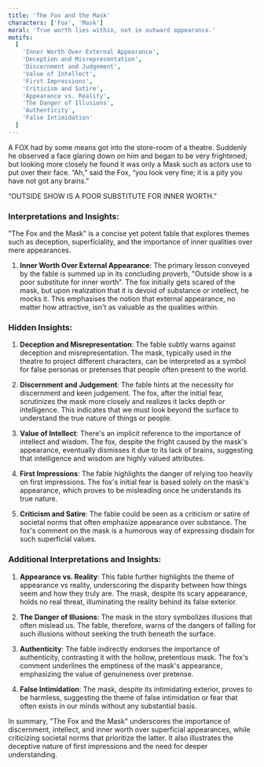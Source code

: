 ```yaml
---
title: 'The Fox and the Mask'
characters: ['Fox', 'Mask']
moral: 'True worth lies within, not in outward appearance.'
motifs:
  [
    'Inner Worth Over External Appearance',
    'Deception and Misrepresentation',
    'Discernment and Judgement',
    'Value of Intellect',
    'First Impressions',
    'Criticism and Satire',
    'Appearance vs. Reality',
    'The Danger of Illusions',
    'Authenticity',
    'False Intimidation'
  ]
---
```


A FOX had by some means got into the store-room of a theatre. Suddenly he observed a face glaring down on him and began to be very frightened; but looking more closely he found it was only a Mask such as actors use to put over their face. “Ah,” said the Fox, “you look very fine; it is a pity you have not got any brains.”

“OUTSIDE SHOW IS A POOR SUBSTITUTE FOR INNER WORTH.”

### Interpretations and Insights:

"The Fox and the Mask" is a concise yet potent fable that explores themes such as deception, superficiality, and the importance of inner qualities over mere appearances.

1. **Inner Worth Over External Appearance**: The primary lesson conveyed by the fable is summed up in its concluding proverb, "Outside show is a poor substitute for inner worth". The fox initially gets scared of the mask, but upon realization that it is devoid of substance or intellect, he mocks it. This emphasises the notion that external appearance, no matter how attractive, isn't as valuable as the qualities within.

### Hidden Insights:

1. **Deception and Misrepresentation**: The fable subtly warns against deception and misrepresentation. The mask, typically used in the theatre to project different characters, can be interpreted as a symbol for false personas or pretenses that people often present to the world.

2. **Discernment and Judgement**: The fable hints at the necessity for discernment and keen judgement. The fox, after the initial fear, scrutinizes the mask more closely and realizes it lacks depth or intelligence. This indicates that we must look beyond the surface to understand the true nature of things or people.

3. **Value of Intellect**: There's an implicit reference to the importance of intellect and wisdom. The fox, despite the fright caused by the mask's appearance, eventually dismisses it due to its lack of brains, suggesting that intelligence and wisdom are highly valued attributes.

4. **First Impressions**: The fable highlights the danger of relying too heavily on first impressions. The fox's initial fear is based solely on the mask's appearance, which proves to be misleading once he understands its true nature.

5. **Criticism and Satire**: The fable could be seen as a criticism or satire of societal norms that often emphasize appearance over substance. The fox's comment on the mask is a humorous way of expressing disdain for such superficial values.

### Additional Interpretations and Insights:

1. **Appearance vs. Reality**: This fable further highlights the theme of appearance vs reality, underscoring the disparity between how things seem and how they truly are. The mask, despite its scary appearance, holds no real threat, illuminating the reality behind its false exterior.

2. **The Danger of Illusions**: The mask in the story symbolizes illusions that often mislead us. The fable, therefore, warns of the dangers of falling for such illusions without seeking the truth beneath the surface.

3. **Authenticity**: The fable indirectly endorses the importance of authenticity, contrasting it with the hollow, pretentious mask. The fox's comment underlines the emptiness of the mask's appearance, emphasizing the value of genuineness over pretense.

4. **False Intimidation**: The mask, despite its intimidating exterior, proves to be harmless, suggesting the theme of false intimidation or fear that often exists in our minds without any substantial basis.

In summary, "The Fox and the Mask" underscores the importance of discernment, intellect, and inner worth over superficial appearances, while criticizing societal norms that prioritize the latter. It also illustrates the deceptive nature of first impressions and the need for deeper understanding.
